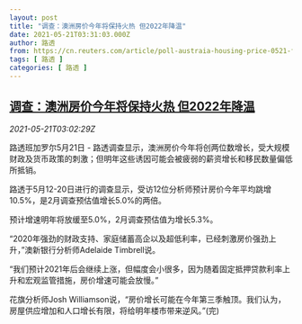 ```yaml
---
layout: post
title: "调查：澳洲房价今年将保持火热 但2022年降温"
date: 2021-05-21T03:31:03.000Z
author: 路透
from: https://cn.reuters.com/article/poll-austraia-housing-price-0521-fri-idCNKCS2D2080
tags: [ 路透 ]
categories: [ 路透 ]
---
```

<!--1621567863000-->
[调查：澳洲房价今年将保持火热 但2022年降温](https://cn.reuters.com/article/poll-austraia-housing-price-0521-fri-idCNKCS2D2080)
------

<div>
<div><i>2021-05-21T03:02:29Z</i></div><p>路透班加罗尔5月21日 - 路透调查显示，澳洲房价今年将创两位数增长，受大规模财政及货币政策的刺激；但明年这些诱因可能会被疲弱的薪资增长和移民数量偏低所抵销。</p><p>路透于5月12-20日进行的调查显示，受访12位分析师预计房价今年平均跳增10.5%，是2月调查预估值增长5.0%的两倍。</p><p>预计增速明年将放缓至5.0%，2月调查预估值为增长5.3%。</p><p>“2020年强劲的财政支持、家庭储蓄高企以及超低利率，已经刺激房价强劲上升，”澳新银行分析师Adelaide Timbrell说。</p><p>“我们预计2021年后会继续上涨，但幅度会小很多，因为随着固定抵押贷款利率上升和宏观监管措施，房价增速可能会放慢。”</p><p>花旗分析师Josh Williamson说，“房价增长可能在今年第三季触顶。我们认为，房屋供应增加和人口增长有限，将给明年楼市带来逆风。”(完)</p>
</div>
